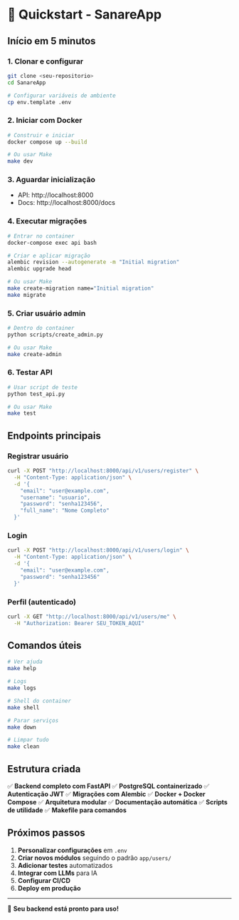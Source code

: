 # 🚀 Quickstart - SanareApp

## Início em 5 minutos

### 1. Clonar e configurar
```bash
git clone <seu-repositorio>
cd SanareApp

# Configurar variáveis de ambiente
cp env.template .env
```

### 2. Iniciar com Docker
```bash
# Construir e iniciar
docker compose up --build

# Ou usar Make
make dev
```

### 3. Aguardar inicialização
- API: http://localhost:8000
- Docs: http://localhost:8000/docs

### 4. Executar migrações
```bash
# Entrar no container
docker-compose exec api bash

# Criar e aplicar migração
alembic revision --autogenerate -m "Initial migration"
alembic upgrade head

# Ou usar Make
make create-migration name="Initial migration"
make migrate
```

### 5. Criar usuário admin
```bash
# Dentro do container
python scripts/create_admin.py

# Ou usar Make
make create-admin
```

### 6. Testar API
```bash
# Usar script de teste
python test_api.py

# Ou usar Make
make test
```

## Endpoints principais

### Registrar usuário
```bash
curl -X POST "http://localhost:8000/api/v1/users/register" \
  -H "Content-Type: application/json" \
  -d '{
    "email": "user@example.com",
    "username": "usuario",
    "password": "senha123456",
    "full_name": "Nome Completo"
  }'
```

### Login
```bash
curl -X POST "http://localhost:8000/api/v1/users/login" \
  -H "Content-Type: application/json" \
  -d '{
    "email": "user@example.com",
    "password": "senha123456"
  }'
```

### Perfil (autenticado)
```bash
curl -X GET "http://localhost:8000/api/v1/users/me" \
  -H "Authorization: Bearer SEU_TOKEN_AQUI"
```

## Comandos úteis

```bash
# Ver ajuda
make help

# Logs
make logs

# Shell do container
make shell

# Parar serviços
make down

# Limpar tudo
make clean
```

## Estrutura criada

✅ **Backend completo com FastAPI**
✅ **PostgreSQL containerizado**
✅ **Autenticação JWT**
✅ **Migrações com Alembic**
✅ **Docker + Docker Compose**
✅ **Arquitetura modular**
✅ **Documentação automática**
✅ **Scripts de utilidade**
✅ **Makefile para comandos**

## Próximos passos

1. **Personalizar configurações** em `.env`
2. **Criar novos módulos** seguindo o padrão `app/users/`
3. **Adicionar testes** automatizados
4. **Integrar com LLMs** para IA
5. **Configurar CI/CD**
6. **Deploy em produção**

---

🎉 **Seu backend está pronto para uso!** 